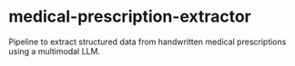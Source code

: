 # medical-prescription-extractor
Pipeline to extract structured data from handwritten medical prescriptions using a multimodal LLM.
